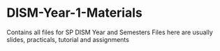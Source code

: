 # DISM-Year-1-Materials
Contains all files for SP DISM Year and Semesters
Files here are usually slides, practicals, tutorial and assignments
